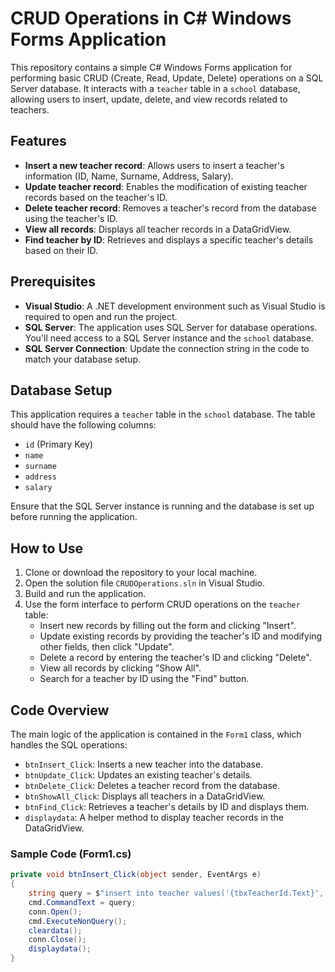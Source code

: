 # CRUD Operations in C# Windows Forms Application

This repository contains a simple C# Windows Forms application for performing basic CRUD (Create, Read, Update, Delete) operations on a SQL Server database. It interacts with a `teacher` table in a `school` database, allowing users to insert, update, delete, and view records related to teachers.

## Features

- **Insert a new teacher record**: Allows users to insert a teacher's information (ID, Name, Surname, Address, Salary).
- **Update teacher record**: Enables the modification of existing teacher records based on the teacher's ID.
- **Delete teacher record**: Removes a teacher's record from the database using the teacher's ID.
- **View all records**: Displays all teacher records in a DataGridView.
- **Find teacher by ID**: Retrieves and displays a specific teacher's details based on their ID.

## Prerequisites

- **Visual Studio**: A .NET development environment such as Visual Studio is required to open and run the project.
- **SQL Server**: The application uses SQL Server for database operations. You'll need access to a SQL Server instance and the `school` database.
- **SQL Server Connection**: Update the connection string in the code to match your database setup.

## Database Setup

This application requires a `teacher` table in the `school` database. The table should have the following columns:

- `id` (Primary Key)
- `name`
- `surname`
- `address`
- `salary`

Ensure that the SQL Server instance is running and the database is set up before running the application.

## How to Use

1. Clone or download the repository to your local machine.
2. Open the solution file `CRUDOperations.sln` in Visual Studio.
3. Build and run the application.
4. Use the form interface to perform CRUD operations on the `teacher` table:
   - Insert new records by filling out the form and clicking "Insert".
   - Update existing records by providing the teacher's ID and modifying other fields, then click "Update".
   - Delete a record by entering the teacher's ID and clicking "Delete".
   - View all records by clicking "Show All".
   - Search for a teacher by ID using the "Find" button.

## Code Overview

The main logic of the application is contained in the `Form1` class, which handles the SQL operations:

- `btnInsert_Click`: Inserts a new teacher into the database.
- `btnUpdate_Click`: Updates an existing teacher's details.
- `btnDelete_Click`: Deletes a teacher record from the database.
- `btnShowAll_Click`: Displays all teachers in a DataGridView.
- `btnFind_Click`: Retrieves a teacher's details by ID and displays them.
- `displaydata`: A helper method to display teacher records in the DataGridView.

### Sample Code (Form1.cs)

```csharp
private void btnInsert_Click(object sender, EventArgs e)
{
    string query = $"insert into teacher values('{tbxTeacherId.Text}', '{tbxName.Text}', '{tbxSurname.Text}', '{tbxAddress.Text}', '{tbxSalary.Text}')";
    cmd.CommandText = query;
    conn.Open();
    cmd.ExecuteNonQuery();
    cleardata();
    conn.Close();
    displaydata();
}
